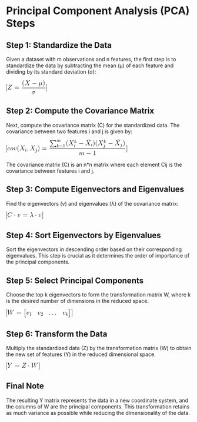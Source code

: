 # Principal Component Analysis (PCA) Steps

## Step 1: Standardize the Data

Given a dataset with m observations and n features, the first step is to standardize the data by subtracting the mean (μ) of each feature and dividing by its standard deviation (σ):

![Equation 1](Eqn1.png)

## Step 2: Compute the Covariance Matrix

Next, compute the covariance matrix (C) for the standardized data. The covariance between two features i and j is given by:

![Equation 2](Eqn2.png)


The covariance matrix (C) is an n*n matrix where each element Cij is the covariance between features i and j.

## Step 3: Compute Eigenvectors and Eigenvalues

Find the eigenvectors (v) and eigenvalues (λ) of the covariance matrix:

![Equation 3](Eqn3.png)


## Step 4: Sort Eigenvectors by Eigenvalues

Sort the eigenvectors in descending order based on their corresponding eigenvalues. This step is crucial as it determines the order of importance of the principal components.

## Step 5: Select Principal Components

Choose the top k eigenvectors to form the transformation matrix W, where k is the desired number of dimensions in the reduced space.

![Equation 4](Eqn4.png)

## Step 6: Transform the Data

Multiply the standardized data (Z) by the transformation matrix (W) to obtain the new set of features (Y) in the reduced dimensional space.

![Equation 5](Eqn5.png)

## Final Note

The resulting Y matrix represents the data in a new coordinate system, and the columns of W are the principal components. This transformation retains as much variance as possible while reducing the dimensionality of the data.
